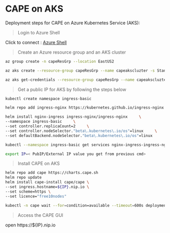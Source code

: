 # CAPE on AKS
Deployment steps for CAPE on Azure Kubernetes Service (AKS):

> Login to Azure Shell

Click to connect : [Azure Shell](https://shell.azure.com/)

> Create an Azure resource group and an AKS cluster

```bash
az group create -n capeResGrp --location EastUS2

az aks create --resource-group capeResGrp --name capeakscluzter -s Standard_B2ms --vm-set-type VirtualMachineScaleSets --node-count 1 --enable-cluster-autoscaler --min-count 1 --max-count 2

az aks get-credentials --resource-group capeResGrp --name capeakscluzter 
```

> Get a public IP for AKS by following the steps below

```bash
kubectl create namespace ingress-basic

helm repo add ingress-nginx https://kubernetes.github.io/ingress-nginx

helm install nginx-ingress ingress-nginx/ingress-nginx     \
--namespace ingress-basic     \
--set controller.replicaCount=2     \
--set controller.nodeSelector."beta\.kubernetes\.io/os"=linux     \
--set defaultBackend.nodeSelector."beta\.kubernetes\.io/os"=linux

kubectl --namespace ingress-basic get services nginx-ingress-ingress-nginx-controller

export IP=< PubIP/External IP value you get from previous cmd>

```

> Install CAPE on AKS

```bash
helm repo add cape https://charts.cape.sh
helm repo update
helm install cape-install cape/cape \
--set ingress.hostname=${IP}.nip.io \
--set scheme=https \
--set licence="free10nodes"

kubectl -n cape wait --for=condition=available --timeout=600s deployment/web

```

> Access the CAPE GUI

open https://${IP}.nip.io
